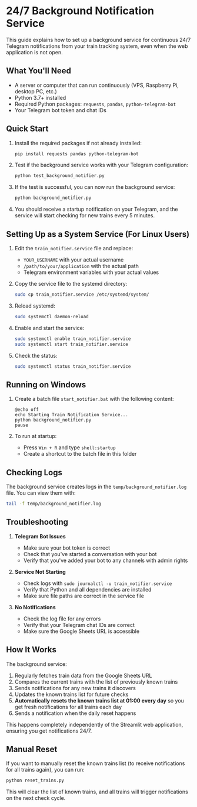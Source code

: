 # 24/7 Background Notification Service

This guide explains how to set up a background service for continuous 24/7 Telegram notifications from your train tracking system, even when the web application is not open.

## What You'll Need

- A server or computer that can run continuously (VPS, Raspberry Pi, desktop PC, etc.)
- Python 3.7+ installed
- Required Python packages: `requests`, `pandas`, `python-telegram-bot`
- Your Telegram bot token and chat IDs

## Quick Start

1. Install the required packages if not already installed:
   ```bash
   pip install requests pandas python-telegram-bot
   ```

2. Test if the background service works with your Telegram configuration:
   ```bash
   python test_background_notifier.py
   ```

3. If the test is successful, you can now run the background service:
   ```bash
   python background_notifier.py
   ```

4. You should receive a startup notification on your Telegram, and the service will start checking for new trains every 5 minutes.

## Setting Up as a System Service (For Linux Users)

1. Edit the `train_notifier.service` file and replace:
   - `YOUR_USERNAME` with your actual username
   - `/path/to/your/application` with the actual path
   - Telegram environment variables with your actual values

2. Copy the service file to the systemd directory:
   ```bash
   sudo cp train_notifier.service /etc/systemd/system/
   ```

3. Reload systemd:
   ```bash
   sudo systemctl daemon-reload
   ```

4. Enable and start the service:
   ```bash
   sudo systemctl enable train_notifier.service
   sudo systemctl start train_notifier.service
   ```

5. Check the status:
   ```bash
   sudo systemctl status train_notifier.service
   ```

## Running on Windows

1. Create a batch file `start_notifier.bat` with the following content:
   ```batch
   @echo off
   echo Starting Train Notification Service...
   python background_notifier.py
   pause
   ```

2. To run at startup:
   - Press `Win + R` and type `shell:startup`
   - Create a shortcut to the batch file in this folder

## Checking Logs

The background service creates logs in the `temp/background_notifier.log` file. You can view them with:

```bash
tail -f temp/background_notifier.log
```

## Troubleshooting

1. **Telegram Bot Issues**
   - Make sure your bot token is correct
   - Check that you've started a conversation with your bot
   - Verify that you've added your bot to any channels with admin rights

2. **Service Not Starting**
   - Check logs with `sudo journalctl -u train_notifier.service`
   - Verify that Python and all dependencies are installed
   - Make sure file paths are correct in the service file

3. **No Notifications**
   - Check the log file for any errors
   - Verify that your Telegram chat IDs are correct
   - Make sure the Google Sheets URL is accessible

## How It Works

The background service:
1. Regularly fetches train data from the Google Sheets URL
2. Compares the current trains with the list of previously known trains
3. Sends notifications for any new trains it discovers
4. Updates the known trains list for future checks
5. **Automatically resets the known trains list at 01:00 every day** so you get fresh notifications for all trains each day
6. Sends a notification when the daily reset happens

This happens completely independently of the Streamlit web application, ensuring you get notifications 24/7.

## Manual Reset

If you want to manually reset the known trains list (to receive notifications for all trains again), you can run:

```bash
python reset_trains.py
```

This will clear the list of known trains, and all trains will trigger notifications on the next check cycle.